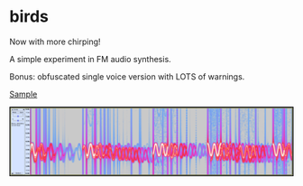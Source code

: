 # birds

Now with more chirping!

A simple experiment in FM audio synthesis.

Bonus: obfuscated single voice version with LOTS of warnings.

[Sample](sample/birds.mp3)


![Sample FFT](sample/birds_fft.png)

